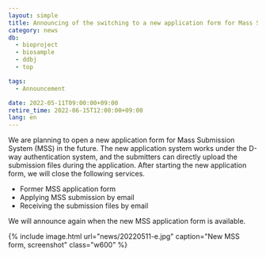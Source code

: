 ```yaml
---
layout: simple
title: Announcing of the switching to a new application form for Mass Submission System (MSS) on June 15th
category: news
db:
  - bioproject
  - biosample
  - ddbj
  - top

tags:
  - Announcement

date: 2022-05-11T09:00:00+09:00
retire_time: 2022-06-15T12:00:00+09:00
lang: en
---
```


We are planning to open a new application form for Mass Submission System (MSS) in the future. The new application system works under the D-way authentication system, and the submitters can directly upload the submission files during the application. 
After starting the new application form, we will close the following services.

* Former MSS application form
* Applying MSS submission by email
* Receiving the submission files by email

We will announce again when the new MSS application form is available.
<style type="text/css">
  .image {
  border: 1px solid;
  display: inline-block;
  }
</style>
{% include image.html url="news/20220511-e.jpg" caption="New MSS form, screenshot" class="w600" %}
